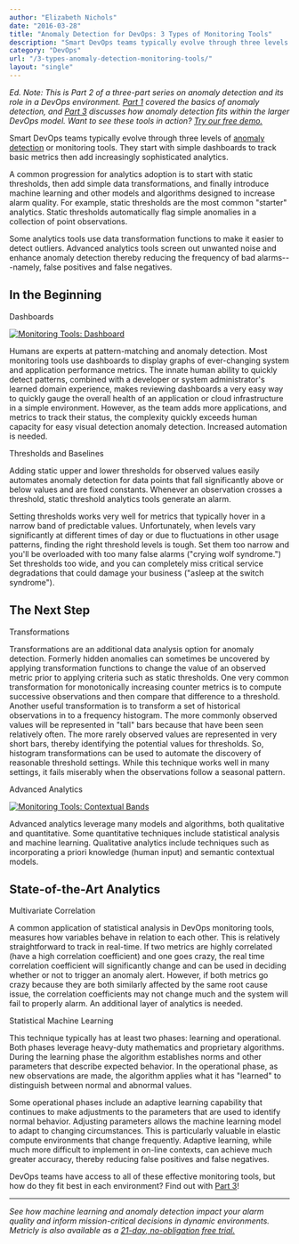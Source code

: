 ```yaml
---
author: "Elizabeth Nichols"
date: "2016-03-28"
title: "Anomaly Detection for DevOps: 3 Types of Monitoring Tools"
description: "Smart DevOps teams typically evolve through three levels of monitoring tools, starting with simple dashboards then adding sophisticated analytics."
category: "DevOps"
url: "/3-types-anomaly-detection-monitoring-tools/"
layout: "single"
---
```



*Ed. Note: This is Part 2 of a three-part series on anomaly detection and its role in a DevOps environment. [Part 1](/what-is-anomaly-detection) covered the basics of anomaly detection, and [Part 3](/adding-analytics-to-devops-model) discusses how anomaly detection fits within the larger DevOps model. Want to see these tools in action? [Try our free demo.](/signup)*

Smart DevOps teams typically evolve through three levels of [anomaly detection](/product) or monitoring tools.  They start with simple dashboards to track basic metrics then add increasingly sophisticated analytics.

A common progression for analytics adoption is to start with static thresholds, then add simple data transformations, and finally introduce machine learning and other models and algorithms designed to increase alarm quality.  For example, static thresholds are the most common "starter" analytics.  Static thresholds automatically flag simple anomalies in a collection of point observations.

Some analytics tools use data transformation functions to make it easier to detect outliers. Advanced analytics tools screen out unwanted noise and enhance anomaly detection thereby reducing the frequency of bad alarms---namely, false positives and false negatives.

In the Beginning
----------------

Dashboards

[![Monitoring Tools: Dashboard](https://s3-us-west-2.amazonaws.com/com-netuitive-app-usw2-public/wp-content/uploads/2016/05/Dashboard-EC2EBSWorkload-Sanitized-1024x585.png)](https://s3-us-west-2.amazonaws.com/com-netuitive-app-usw2-public/wp-content/uploads/2016/05/Dashboard-EC2EBSWorkload-Sanitized.png)

Humans are experts at pattern-matching and anomaly detection.  Most monitoring tools use dashboards to display graphs of ever-changing system and application performance metrics. The innate human ability to quickly detect patterns, combined with a developer or system administrator's learned domain experience, makes reviewing dashboards a very easy way to quickly gauge the overall health of an application or cloud infrastructure in a simple environment.  However, as the team adds more applications, and metrics to track their status, the complexity quickly exceeds human capacity for easy visual detection anomaly detection. Increased automation is needed.

Thresholds and Baselines

Adding static upper and lower thresholds for observed values easily automates anomaly detection for data points that fall significantly above or below values and are fixed constants. Whenever an observation crosses a threshold, static threshold analytics tools generate an alarm.

Setting thresholds works very well for metrics that typically hover in a narrow band of predictable values. Unfortunately, when levels vary significantly at different times of day or due to fluctuations in other usage patterns, finding the right threshold levels is tough. Set them too narrow and you'll be overloaded with too many false alarms ("crying wolf syndrome.") Set thresholds too wide, and you can completely miss critical service degradations that could damage your business ("asleep at the switch syndrome").

The Next Step
-------------

Transformations

Transformations are an additional data analysis option for anomaly detection.  Formerly hidden anomalies can sometimes be uncovered by applying transformation functions to change the value of an observed metric prior to applying criteria such as static thresholds.  One very common transformation for monotonically increasing counter metrics is to compute successive observations and then compare that difference to a threshold.   Another useful transformation is to transform a set of historical observations in to a frequency histogram.  The more commonly observed values will be represented in "tall" bars because that have been seen relatively often. The more rarely observed values are represented in very short bars, thereby identifying the potential values for thresholds.  So, histogram transformations can be used to automate the discovery of reasonable threshold settings.  While this technique works well in many settings, it fails miserably when the observations follow a seasonal pattern.

Advanced Analytics

[![Monitoring Tools: Contextual Bands](https://s3-us-west-2.amazonaws.com/com-netuitive-app-usw2-public/wp-content/uploads/2016/05/context.png)](https://s3-us-west-2.amazonaws.com/com-netuitive-app-usw2-public/wp-content/uploads/2016/05/context.png)

Advanced analytics leverage many models and algorithms, both qualitative and quantitative.  Some quantitative techniques include statistical analysis and machine learning. Qualitative analytics include techniques such as incorporating a priori knowledge (human input) and semantic contextual models.

State-of-the-Art Analytics
--------------------------

Multivariate Correlation

A common application of statistical analysis in DevOps monitoring tools, measures how variables behave in relation to each other. This is relatively straightforward to track in real-time. If two metrics are highly correlated (have a high correlation coefficient) and one goes crazy, the real time correlation coefficient will significantly change and can be used in deciding whether or not to trigger an anomaly alert. However, if both metrics go crazy because they are both similarly affected by the same root cause issue, the correlation coefficients may not change much and the system will fail to properly alarm. An additional layer of analytics is needed.

Statistical Machine Learning

This technique typically has at least two phases:  learning and operational.  Both phases leverage heavy-duty mathematics and proprietary algorithms.  During the learning phase the algorithm establishes norms and other parameters that describe expected behavior.  In the operational phase, as new observations are made, the algorithm applies what it has "learned" to distinguish between normal and abnormal values.

Some operational phases include an adaptive learning capability that continues to make adjustments to the parameters that are used to identify normal behavior.  Adjusting parameters allows the machine learning model to adapt to changing circumstances.  This is particularly valuable in elastic compute environments that change frequently.  Adaptive learning, while much more difficult to implement in on-line contexts, can achieve much greater accuracy, thereby reducing false positives and false negatives.

DevOps teams have access to all of these effective monitoring tools, but how do they fit best in each environment? Find out with [Part 3](/adding-analytics-to-devops-model)!

* * * * *

*See how machine learning and anomaly detection impact your alarm quality and inform mission-critical decisions in dynamic environments. Metricly is also available as a [21-day, no-obligation free trial.](/signup)*
